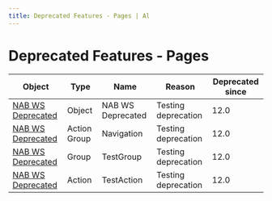 ```yaml
---
title: Deprecated Features - Pages | Al
---
```

# Deprecated Features - Pages

| Object | Type | Name | Reason | Deprecated since |
| ------ | ---- | ---- | ------ | ---------------- |
| [NAB WS Deprecated](page-nab-ws-deprecated/index.md) | Object | NAB WS Deprecated | Testing deprecation | 12.0 |
| [NAB WS Deprecated](page-nab-ws-deprecated/index.md) | Action Group | Navigation | Testing deprecation | 12.0 |
| [NAB WS Deprecated](page-nab-ws-deprecated/index.md) | Group | TestGroup | Testing deprecation | 12.0 |
| [NAB WS Deprecated](page-nab-ws-deprecated/index.md) | Action | TestAction | Testing deprecation | 12.0 |
